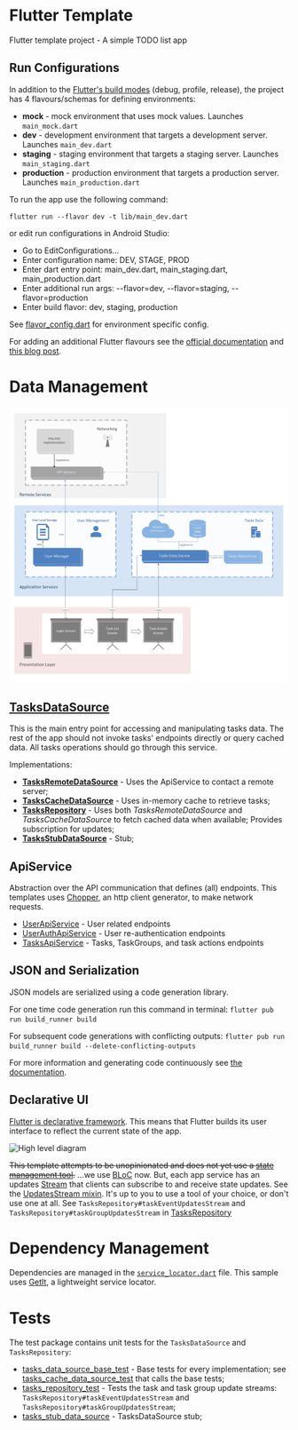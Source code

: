 # Flutter Template
Flutter template project - A simple TODO list app 

## Run Configurations

In addition to the [Flutter's build modes][flutter_build_modes] (debug, profile, release), 
the project has 4 flavours/schemas for defining environments:
- **mock** - mock environment that uses mock values. Launches `main_mock.dart`
- **dev** - development environment that targets a development server. Launches `main_dev.dart`
- **staging** - staging environment that targets a staging server. Launches `main_staging.dart`
- **production** - production environment that targets a production server. Launches `main_production.dart`

To run the app use the following command:
```
flutter run --flavor dev -t lib/main_dev.dart
```
or edit run configurations in Android Studio:
- Go to EditConfigurations...
- Enter configuration name: DEV, STAGE, PROD
- Enter dart entry point: main_dev.dart, main_staging.dart, main_production.dart
- Enter additional run args: --flavor=dev, --flavor=staging, --flavor=production
- Enter build flavor: dev, staging, production

See [flavor_config.dart] for environment specific config.

For adding an additional Flutter flavours see the [official documentation][flutter_flavours_official] 
and [this blog post][blog_flavouring_flutter]. 

[flutter_build_modes]: https://flutter.dev/docs/testing/build-modes
[flavor_config.dart]: ./lib/config/flavor_config.dart
[flutter_flavours_official]: https://flutter.dev/docs/deployment/flavors
[blog_flavouring_flutter]: https://medium.com/@salvatoregiordanoo/flavoring-flutter-392aaa875f36


# Data Management

![Alt text][high_lvl_diagram]

[high_lvl_diagram]: diagrams/high_lvl_diagram.png "High level diagram"


## [TasksDataSource]

This is the main entry point for accessing and manipulating tasks data. The rest of the app should not invoke tasks' endpoints directly or query cached data. All tasks operations should go through this service.

Implementations:
- [**TasksRemoteDataSource**] - Uses the ApiService to contact a remote server;
- [**TasksCacheDataSource**] - Uses in-memory cache to retrieve tasks;
- [**TasksRepository**][tasks_repository] - Uses both *TasksRemoteDataSource* and *TasksCacheDataSource* to fetch cached data when available; Provides subscription for updates;
- [**TasksStubDataSource**][tasks_stub_data_source] - Stub;

[TasksDataSource]: ./lib/data/tasks_data_source.dart
[**TasksRemoteDataSource**]: ./lib/data/tasks_remote_data_source.dart
[**TasksCacheDataSource**]: ./lib/data/tasks_cache_data_source.dart
[tasks_repository]: ./lib/data/tasks_repository.dart


## ApiService

Abstraction over the API communication that defines (all) endpoints. 
This templates uses [Chopper], an http client generator, to make network requests.

- [UserApiService] - User related endpoints
- [UserAuthApiService] - User re-authentication endpoints
- [TasksApiService] - Tasks, TaskGroups, and task actions endpoints

[UserApiService]: lib/network/user_api_service.dart
[UserAuthApiService]: lib/network/user_auth_api_service.dart
[TasksApiService]: lib/network/tasks_api_service.dart

[Chopper]: https://pub.dev/packages/chopper


## JSON and Serialization

JSON models are serialized using a code generation library.

For one time code generation run this command in terminal: `flutter pub run build_runner build`

For subsequent code generations with conflicting outputs: `flutter pub run build_runner build --delete-conflicting-outputs`

For more information and generating code continuously see [the documentation][json_serialization].

[json_serialization]: https://flutter.dev/docs/development/data-and-backend/json

## Declarative UI

[Flutter is declarative framework][declarative_ui]. This means that Flutter builds its user interface to reflect the current state of the app. 

<img src="https://flutter.dev/assets/development/data-and-backend/state-mgmt/ui-equals-function-of-state-54b01b000694caf9da439bd3f774ef22b00e92a62d3b2ade4f2e95c8555b8ca7.png" alt="High level diagram" width="350">

~~This template attempts to be unopinionated and does not yet use a [state management tool][state_management_options].~~ ...we use [BLoC] now. But, each app service has an updates [Stream][dart_streams] that clients can subscribe to and receive state updates. See the [UpdatesStream<T> mixin][updates_mixin]. It's up to you to use a tool of your choice, or don't use one at all. 
See `TasksRepository#taskEventUpdatesStream` and `TasksRepository#taskGroupUpdatesStream` in [TasksRepository][tasks_repository]

[declarative_ui]: https://flutter.dev/docs/development/data-and-backend/state-mgmt/declarative
[state_management_options]: https://flutter.dev/docs/development/data-and-backend/state-mgmt/options
[dart_streams]: https://dart.dev/tutorials/language/streams
[BLoC]: https://pub.dev/packages/flutter_bloc
[updates_mixin]: lib/util/updates_stream.dart


# Dependency Management

Dependencies are managed in the [`service_locator.dart`][service_locator] file. This sample uses [GetIt](https://pub.dev/packages/get_it), a lightweight service locator.

[service_locator]: ./lib/service_locator.dart


# Tests

The test package contains unit tests for the `TasksDataSource` and `TasksRepository`:

- [tasks_data_source_base_test] - Base tests for every implementation; see [tasks_cache_data_source_test] that calls the base tests;
- [tasks_repository_test] - Tests the task and task group update streams: `TasksRepository#taskEventUpdatesStream` and `TasksRepository#taskGroupUpdatesStream`; 
- [tasks_stub_data_source] - TasksDataSource stub;

[tasks_data_source_base_test]: ./test/data/tasks_data_source_base_test.dart 
[tasks_cache_data_source_test]: ./test/data/tasks_cache_data_source_test.dart
[tasks_repository_test]: ./test/data/tasks_repository_test.dart
[tasks_stub_data_source]: ./test/data/tasks_stub_data_source.dart

